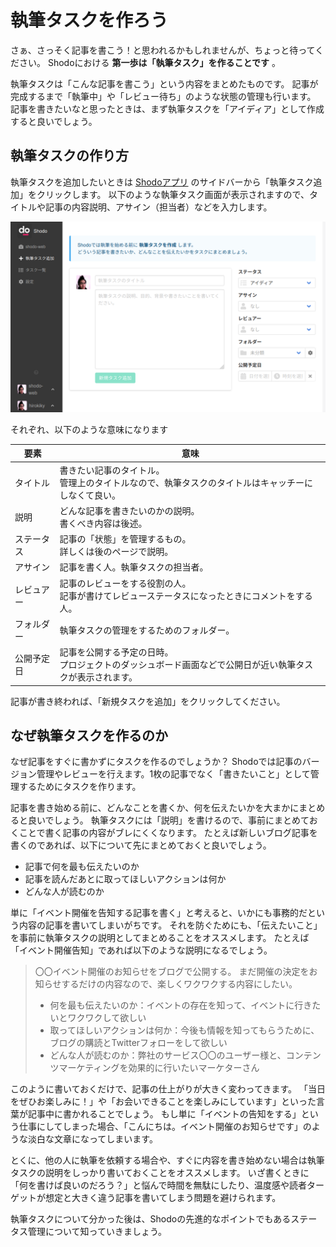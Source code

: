 # 執筆タスクを作ろう

さぁ、さっそく記事を書こう！と思われるかもしれませんが、ちょっと待ってください。
Shodoにおける **第一歩は「執筆タスク」を作ることです** 。

執筆タスクは「こんな記事を書こう」という内容をまとめたものです。
記事が完成するまで「執筆中」や「レビュー待ち」のような状態の管理も行います。
記事を書きたいなと思ったときは、まず執筆タスクを「アイディア」として作成すると良いでしょう。

## 執筆タスクの作り方

執筆タスクを追加したいときは [Shodoアプリ](https://app.shodo.ink/) のサイドバーから「執筆タスク追加」をクリックします。
以下のような執筆タスク画面が表示されますので、タイトルや記事の内容説明、アサイン（担当者）などを入力します。

![執筆タスク作成](_img/create_task.png)

それぞれ、以下のような意味になります

<table>
  <thead>
    <tr>
      <th>要素</th>
      <th>意味</th>
    </tr>
  </thead>
  <tbody>
    <tr>
      <td>タイトル</td>
      <td>書きたい記事のタイトル。<br>管理上のタイトルなので、執筆タスクのタイトルはキャッチーにしなくて良い。</td>
    </tr>
    <tr>
      <td>説明</td>
      <td>どんな記事を書きたいのかの説明。<br>書くべき内容は後述。</td>
    </tr>
    <tr>
      <td>ステータス</td>
      <td>記事の「状態」を管理するもの。<br>詳しくは後のページで説明。</td>
    </tr>
    <tr>
      <td>アサイン</td>
      <td>記事を書く人。執筆タスクの担当者。</td>
    </tr>
    <tr>
      <td>レビュアー</td>
      <td>記事のレビューをする役割の人。<br>記事が書けてレビューステータスになったときにコメントをする人。</td>
    </tr>
    <tr>
      <td>フォルダー</td>
      <td>執筆タスクの管理をするためのフォルダー。</td>
    </tr>
    <tr>
      <td>公開予定日</td>
      <td>記事を公開する予定の日時。<br>プロジェクトのダッシュボード画面などで公開日が近い執筆タスクが表示されます。</td>
    </tr>
  </tbody>
</table>

記事が書き終われば、「新規タスクを追加」をクリックしてください。

## なぜ執筆タスクを作るのか

なぜ記事をすぐに書かずにタスクを作るのでしょうか？
Shodoでは記事のバージョン管理やレビューを行えます。1枚の記事でなく「書きたいこと」として管理するためにタスクを作ります。

記事を書き始める前に、どんなことを書くか、何を伝えたいかを大まかにまとめると良いでしょう。
執筆タスクには「説明」を書けるので、事前にまとめておくことで書く記事の内容がブレにくくなります。
たとえば新しいブログ記事を書くのであれば、以下について先にまとめておくと良いでしょう。

- 記事で何を最も伝えたいのか
- 記事を読んだあとに取ってほしいアクションは何か
- どんな人が読むのか

単に「イベント開催を告知する記事を書く」と考えると、いかにも事務的だという内容の記事を書いてしまいがちです。
それを防ぐためにも、「伝えたいこと」を事前に執筆タスクの説明としてまとめることをオススメします。
たとえば「イベント開催告知」であれば以下のような説明になるでしょう。

> 〇〇イベント開催のお知らせをブログで公開する。
> まだ開催の決定をお知らせするだけの内容なので、楽しくワクワクする内容にしたい。
> 
> * 何を最も伝えたいのか：イベントの存在を知って、イベントに行きたいとワクワクして欲しい
> * 取ってほしいアクションは何か：今後も情報を知ってもらうために、ブログの購読とTwitterフォローをして欲しい
> * どんな人が読むのか：弊社のサービス〇〇のユーザー様と、コンテンツマーケティングを効果的に行いたいマーケターさん

このように書いておくだけで、記事の仕上がりが大きく変わってきます。
「当日をぜひお楽しみに！」や「お会いできることを楽しみにしています」といった言葉が記事中に書かれることでしょう。
もし単に「イベントの告知をする」という仕事にしてしまった場合、「こんにちは。イベント開催のお知らせです」のような淡白な文章になってしまいます。

とくに、他の人に執筆を依頼する場合や、すぐに内容を書き始めない場合は執筆タスクの説明をしっかり書いておくことをオススメします。
いざ書くときに「何を書けば良いのだろう？」と悩んで時間を無駄にしたり、温度感や読者ターゲットが想定と大きく違う記事を書いてしまう問題を避けられます。

執筆タスクについて分かった後は、Shodoの先進的なポイントでもあるステータス管理について知っていきましょう。

